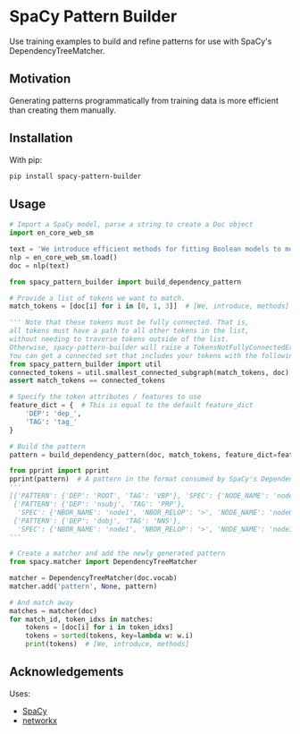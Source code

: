 # SpaCy Pattern Builder

Use training examples to build and refine patterns for use with SpaCy's DependencyTreeMatcher.

## Motivation

Generating patterns programmatically from training data is more efficient than creating them manually.

## Installation

With pip:

```bash
pip install spacy-pattern-builder
```

## Usage

```python
# Import a SpaCy model, parse a string to create a Doc object
import en_core_web_sm

text = 'We introduce efficient methods for fitting Boolean models to molecular data.'
nlp = en_core_web_sm.load()
doc = nlp(text)

from spacy_pattern_builder import build_dependency_pattern

# Provide a list of tokens we want to match.
match_tokens = [doc[i] for i in [0, 1, 3]]  # [We, introduce, methods]

''' Note that these tokens must be fully connected. That is,
all tokens must have a path to all other tokens in the list,
without needing to traverse tokens outside of the list.
Otherwise, spacy-pattern-builder will raise a TokensNotFullyConnectedError.
You can get a connected set that includes your tokens with the following: '''
from spacy_pattern_builder import util
connected_tokens = util.smallest_connected_subgraph(match_tokens, doc)
assert match_tokens == connected_tokens

# Specify the token attributes / features to use
feature_dict = {  # This is equal to the default feature_dict
    'DEP': 'dep_',
    'TAG': 'tag_'
}

# Build the pattern
pattern = build_dependency_pattern(doc, match_tokens, feature_dict=feature_dict)

from pprint import pprint
pprint(pattern)  # A pattern in the format consumed by SpaCy's DependencyTreeMatcher:
'''
[{'PATTERN': {'DEP': 'ROOT', 'TAG': 'VBP'}, 'SPEC': {'NODE_NAME': 'node1'}},
 {'PATTERN': {'DEP': 'nsubj', 'TAG': 'PRP'},
  'SPEC': {'NBOR_NAME': 'node1', 'NBOR_RELOP': '>', 'NODE_NAME': 'node0'}},
 {'PATTERN': {'DEP': 'dobj', 'TAG': 'NNS'},
  'SPEC': {'NBOR_NAME': 'node1', 'NBOR_RELOP': '>', 'NODE_NAME': 'node3'}}]
'''

# Create a matcher and add the newly generated pattern
from spacy.matcher import DependencyTreeMatcher

matcher = DependencyTreeMatcher(doc.vocab)
matcher.add('pattern', None, pattern)

# And match away
matches = matcher(doc)
for match_id, token_idxs in matches:
    tokens = [doc[i] for i in token_idxs]
    tokens = sorted(tokens, key=lambda w: w.i)
    print(tokens)  # [We, introduce, methods]

```

## Acknowledgements

Uses:

- [SpaCy](https://spacy.io)
- [networkx](https://github.com/networkx/networkx)